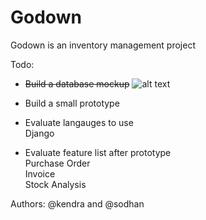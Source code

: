 # Godown
Godown is an inventory management project

Todo:
- ~~Build a database mockup~~
![alt text](http://i.imgur.com/UecUHE7.jpg "ER diagram")

- Build a small prototype
- Evaluate langauges to use <br />Django
- Evaluate feature list after prototype <br />
Purchase Order<br />
Invoice<br />
Stock Analysis<br />

Authors:
@kendra and @sodhan


